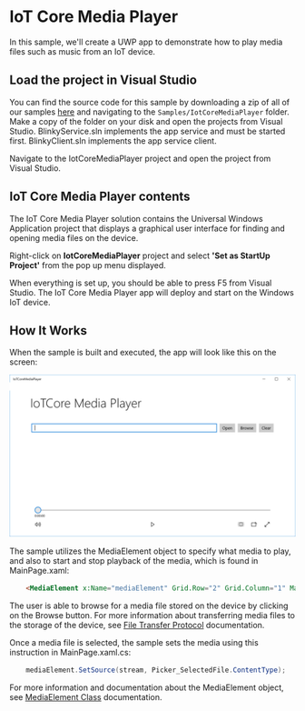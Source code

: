 # IoT Core Media Player

In this sample, we'll create a UWP app to demonstrate how to play media files such as music from an IoT device.

## Load the project in Visual Studio

You can find the source code for this sample by downloading a zip of all of our samples [here](https://github.com/Microsoft/Windows-iotcore-samples/archive/master.zip) and navigating to the `Samples/IotCoreMediaPlayer` folder.  Make a copy of the folder on your disk and open the projects from Visual Studio.  BlinkyService.sln implements the app service and must be started first.  BlinkyClient.sln implements the app service client.

Navigate to the IotCoreMediaPlayer project and open the project from Visual Studio.

## IoT Core Media Player contents

The IoT Core Media Player solution contains the Universal Windows Application project that displays a graphical user interface for finding and opening media files on the device.

Right-click on **IotCoreMediaPlayer** project and select **'Set as StartUp Project'** from the pop up menu displayed.

When everything is set up, you should be able to press F5 from Visual Studio.  The IoT Core Media Player app will deploy and start on the Windows IoT device.

## How It Works

When the sample is built and executed, the app will look like this on the screen:

![IoTCore Media Player running](../../../Resources/images/IotMediaPlayer/IoTCoreMediaPlayer.png)

The sample utilizes the MediaElement object to specify what media to play, and also to start and stop playback of the media, which is found in MainPage.xaml:

``` HTML
    <MediaElement x:Name="mediaElement" Grid.Row="2" Grid.Column="1" Margin="0,20" AreTransportControlsEnabled="True" />
```
The user is able to browse for a media file stored on the device by clicking on the Browse button.  For more information about transferring media files to the storage of the device, see [File Transfer Protocol](https://docs.microsoft.com/en-us/windows/iot-core/connect-your-device/FTP) documentation.

Once a media file is selected, the sample sets the media using this instruction in MainPage.xaml.cs:

``` C#
	mediaElement.SetSource(stream, Picker_SelectedFile.ContentType);
```
For more information and documentation about the MediaElement object, see [MediaElement Class](https://docs.microsoft.com/en-us/uwp/api/Windows.UI.Xaml.Controls.MediaElement) documentation.



